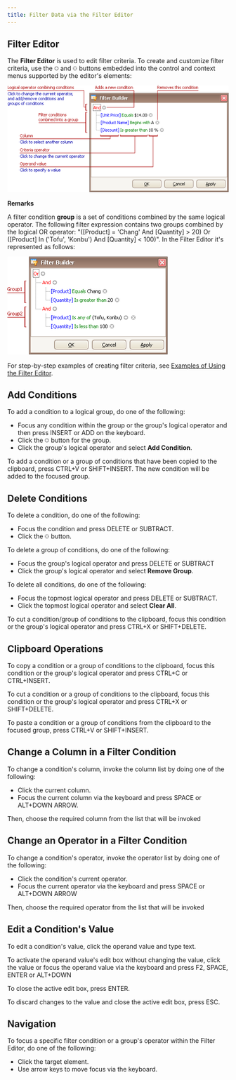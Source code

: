```yaml
---
title: Filter Data via the Filter Editor
---
```

## Filter Editor
The **Filter Editor** is used to edit filter criteria. To create and customize filter criteria, use the ![FilterEditor_EU_AddButton](../../images/Img7350.png) and ![FilterEditor_EU_DeleteButton](../../images/Img7351.png) buttons embedded into the control and context menus supported by the editor's elements:

![FilterEditor_Illustration](../../images/Img5357.png)

**Remarks**

A filter condition **group** is a set of conditions combined by the same logical operator. The following filter expression contains two groups combined by the logical OR operator: "([Product] = 'Chang' And [Quantity] &gt; 20) Or ([Product] In ('Tofu', 'Konbu') And [Quantity] &lt; 100)". In the Filter Editor it's represented as follows:

![CD_FilterEditor_2Groups](../../images/Img7326.png)

For step-by-step examples of creating filter criteria, see [Examples of Using the Filter Editor](../../../interface-elements-for-desktop/articles/filter-editor/examples-of-using-the-filter-editor.md).

## Add Conditions
To add a condition to a logical group, do one of the following:
* Focus any condition within the group or the group's logical operator and then press INSERT or ADD on the keyboard.
* Click the ![FilterEditor_EU_AddButton](../../images/Img7350.png) button for the group.
* Click the group's logical operator and select **Add Condition**.

To add a condition or a group of conditions that have been copied to the clipboard, press CTRL+V or SHIFT+INSERT. The new condition will be added to the focused group.

## Delete Conditions
To delete a condition, do one of the following:
* Focus the condition and press DELETE or SUBTRACT.
* Click the ![FilterEditor_EU_DeleteButton](../../images/Img7351.png) button.

To delete a group of conditions, do one of the following:
* Focus the group's logical operator and press DELETE or SUBTRACT
* Click the group's logical operator and select **Remove Group**.

To delete all conditions, do one of the following:
* Focus the topmost logical operator and press DELETE or SUBTRACT.
* Click the topmost logical operator and select **Clear All**.

To cut a condition/group of conditions to the clipboard, focus this condition or the group's logical operator and press CTRL+X or SHIFT+DELETE.

## Clipboard Operations
To copy a condition or a group of conditions to the clipboard, focus this condition or the group's logical operator and press CTRL+C or CTRL+INSERT.

To cut a condition or a group of conditions to the clipboard, focus this condition or the group's logical operator and press CTRL+X or SHIFT+DELETE.

To paste a condition or a group of conditions from the clipboard to the focused group, press CTRL+V or SHIFT+INSERT.

## Change a Column in a Filter Condition
To change a condition's column, invoke the column list by doing one of the following:
* Click the current column.
* Focus the current column via the keyboard and press SPACE or ALT+DOWN ARROW.

Then, choose the required column from the list that will be invoked

## Change an Operator in a Filter Condition
To change a condition's operator, invoke the operator list by doing one of the following:
* Click the condition's current operator.
* Focus the current operator via the keyboard and press SPACE or ALT+DOWN ARROW

Then, choose the required operator from the list that will be invoked

## Edit a Condition's Value
To edit a condition's value, click the operand value and type text.

To activate the operand value's edit box without changing the value, click the value or focus the operand value via the keyboard and press F2, SPACE, ENTER or ALT+DOWN

To close the active edit box, press ENTER.

To discard changes to the value and close the active edit box, press ESC.

## Navigation
To focus a specific filter condition or a group's operator within the Filter Editor, do one of the following:
* Click the target element.
* Use arrow keys to move focus via the keyboard.